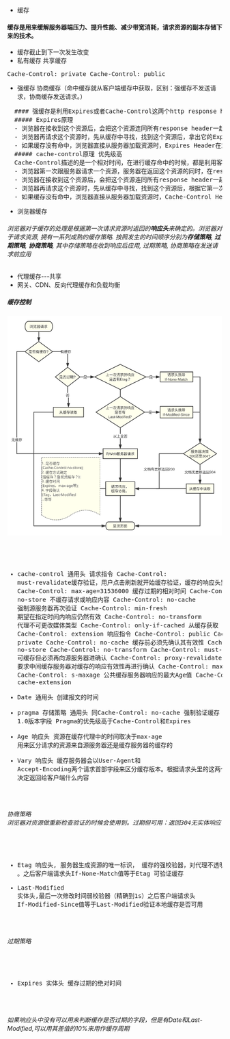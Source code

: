 - 缓存
#### 缓存是用来缓解服务器端压力、提升性能、减少带宽消耗，请求资源的副本存储下来的技术。
- 缓存截止到下一次发生改变
- 私有缓存 共享缓存
<pre>Cache-Control: private Cache-Control: public</pre>
- 强缓存 协商缓存（命中缓存就从客户端缓存中获取，区别：强缓存不发送请求，协商缓存发送请求。）
<pre>
  #### 强缓存是利用Expires或者Cache-Control这两个http response header实现的，它们都用来表示资源在客户端缓存的有效期。
  ##### Expires原理
  - 浏览器在接收到这个资源后，会把这个资源连同所有response header一起缓存下来（所以缓存命中的请求返回的header并不是来自服务器，而是来自之前缓存的header）
  - 浏览器再请求这个资源时，先从缓存中寻找，找到这个资源后，拿出它的Expires跟当前的请求时间比较，如果请求时间在Expires指定的时间之前，就能命中缓存，否则就不行
  - 如果缓存没有命中，浏览器直接从服务器加载资源时，Expires Header在重新加载的时候会被更新
  ##### cache-control原理 优先级高
  Cache-Control描述的是一个相对时间，在进行缓存命中的时候，都是利用客户端时间进行判断，所以相比较Expires，Cache-Control的缓存管理更有效，安全一些。
  - 浏览器第一次跟服务器请求一个资源，服务器在返回这个资源的同时，在respone的header加上Cache-Control的header
  - 浏览器在接收到这个资源后，会把这个资源连同所有response header一起缓存下来
  - 浏览器再请求这个资源时，先从缓存中寻找，找到这个资源后，根据它第一次的请求时间和Cache-Control设定的有效期，计算出一个资源过期时间，再拿这个过期时间跟当前的请求时间比较，如果请求时间在过期时间之前，就能命中缓存，否则就不行。
  - 如果缓存没有命中，浏览器直接从服务器加载资源时，Cache-Control Header在重新加载的时候会被更新。
</pre>
- 浏览器缓存
###### 浏览器对于缓存的处理是根据第一次请求资源时返回的<b>响应头</b>来确定的。浏览器对于请求资源, 拥有一系列成熟的缓存策略. 按照发生的时间顺序分别为<b>存储策略</b>, <b>过期策略</b>, <b>协商策略</b>, 其中存储策略在收到响应后应用, 过期策略, 协商策略在发送请求前应用
- 代理缓存---共享
- 网关、CDN、反向代理缓存和负载均衡
##### 缓存控制

<p align="center">
<img src="../img/cache.svg" alt="cache">
</p>
<pre> 

- cache-control 通用头
  请求指令
  Cache-Control: must-revalidate缓存验证，用户点击刷新就开始缓存验证，缓存的响应头里面有该字段
  Cache-Control: max-age=31536000 缓存过期的相对时间
  Cache-Control: no-store  不缓存请求或响应内容
  Cache-Control: no-cache  强制源服务器再次验证
  Cache-Control: min-fresh 期望在指定时间内响应仍然有效
  Cache-Control: no-transform   代理不可更改媒体类型
  Cache-Control: only-if-cached 从缓存获取
  Cache-Control: extension
  响应指令
  Cache-Control: public
  Cache-Control: private
  Cache-Control: no-cache     缓存前必须先确认其有效性
  Cache-Control: no-store
  Cache-Control: no-transform
  Cache-Control: must-revalidate 可缓存但必须再向源服务器进确认
  Cache-Control: proxy-revalidate 要求中间缓存服务器对缓存的响应有效性再进行确认
  Cache-Control: max-age
  Cache-Control: s-maxage 公共缓存服务器响应的最大Age值
  Cache-Control: cache-extension 
- Date 通用头 创建报文的时间
- pragma 存储策略 通用头 同Cache-Control: no-cache 强制验证缓存 1.0版本字段 Pragma的优先级高于Cache-Control和Expires
- Age 响应头 资源在缓存代理中的时间取决于max-age 用来区分请求的资源来自源服务器还是缓存服务器的缓存的
- Vary 响应头 缓存服务器会以User-Agent和 Accept-Encoding两个请求首部字段来区分缓存版本。根据请求头里的这两个字段来
决定返回给客户端什么内容 

###### 协商策略 浏览器对资源做重新检查验证的时候会使用到。过期但可用：返回304无实体响应；过期不可用：返回请求实体
- Etag 响应头, 服务器生成资源的唯一标识， 缓存的强校验器，对代理不透明 。之后客户端请求头If-None-Match值等于Etag 可验证缓存
- Last-Modified 实体头,最后一次修改时间弱校验器（精确到1s）之后客户端请求头 If-Modified-Since值等于Last-Modified验证本地缓存是否可用
###### 过期策略
- Expires 实体头 缓存过期的绝对时间
</pre>

###### 如果响应头中没有可以用来判断缓存是否过期的字段，但是有Date和Last-Modified,可以用其差值的10%来用作缓存周期